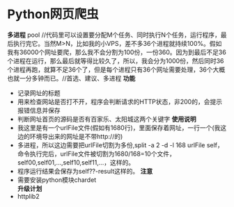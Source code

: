 Python网页爬虫
====
**多进程**
pool  //代码里可以设置要分配M个任务、同时执行N个任务，运行程序，最后执行完它。当然M>N，比如我的小VPS，差不多36个进程就持续100%。假如我有36000个网址要爬，那么我不会分割为100份，一份360。因为到最后不足36个进程在运行，那么最后就等得比较久了，所以，我会分为1000份，然后同时36个进程再跑，就算不足36个了，但是每个进程只有36个网址需要处理，36个大概也就一分多钟而已。//首选、建议、多进程
**功能**
- 记录网址的标题
- 用来检查网站是否打不开，程序会判断请求的HTTP状态，非200的，会提示报错信息并保存
- 判断网址首页的源码是否有百家乐、太阳城这两个关键字
**使用说明**
- 我这里是有一个urlFile文件(假如有1680行)，里面保存着网址，一行一个(我这边的环境导出来的网址是不带http://的)
 - 多进程，所以这边需要把urlFile切割为多份,split -a 2 -d -l 168 urlFile self，命令执行完后，urlFile文件被切割为1680/168=10个文件，self00,self01,...,self10,self11,...，这样的。
 - 程序运行结果会保存为self??-result这样的。
**注意**
- 需要安装python模块chardet  
**升级计划**
- httplib2

